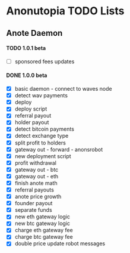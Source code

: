 # Anonutopia TODO Lists

## Anote Daemon

#### TODO 1.0.1 beta

- [ ] sponsored fees updates

#### DONE 1.0.0 beta

- [x] basic daemon - connect to waves node
- [x] detect wav payments
- [x] deploy
- [x] deploy script
- [x] referral payout
- [x] holder payout
- [x] detect bitcoin payments
- [x] detect exchange type
- [x] split profit to holders
- [x] gateway out - forward - anonsrobot
- [x] new deployment script
- [x] profit withdrawal
- [x] gateway out - btc
- [x] gateway out - eth
- [x] finish anote math
- [x] referral payouts
- [x] anote price growth
- [x] founder payout
- [x] separate funds
- [x] new eth gateway logic
- [x] new btc gateway logic
- [x] charge eth gateway fee
- [x] charge btc gateway fee
- [x] double price update robot messages
